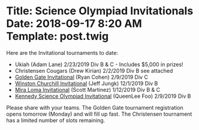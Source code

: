 Title: Science Olympiad Invitationals
Date: 2018-09-17 8:20 AM
Template: post.twig
===
Here are the Invitational tournaments to date:

- Ukiah (Adam Lane) 2/23/2019 Div B & C - Includes $5,000 in prizes!
- Christensen Cougars (Drew Kirian) 2/2/2019 Div B see attached
- [Golden Gate Invitational](https://goldengateso.com/) (Ryan Cohen) 2/9/2019 Div C
- [Winston Churchill Invitational](https://www.sanjuan.edu/Page/8638) (Jeff Jungk) 12/1/2019 Div B
- [Mira Loma Invitational](http://www.sanjuan.edu/Domain/3878) (Scott Martinez) 1/12/2019 Div B & C
- [Kennedy Science Olympiad Invitational](https://goo.gl/forms/qofzZw0a05RwPhzk1) (QueenLee Foo) 2/9/2019 Div B
 
Please share with your teams. The Golden Gate tournament registration opens tomorrow (Monday) and will fill up fast. The Christensen tournament has a limited number of slots remaining.